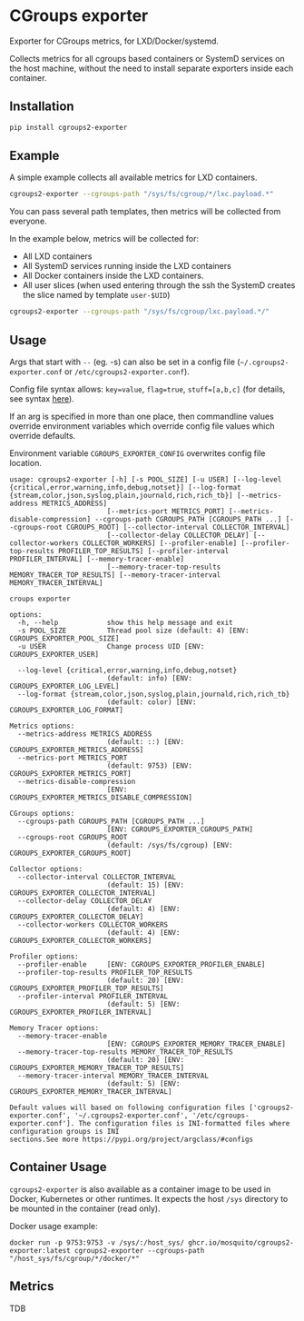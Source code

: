 CGroups exporter
================

Exporter for CGroups metrics, for LXD/Docker/systemd. 

Collects metrics for all cgroups based containers or SystemD services 
on the host machine, without the need to install separate exporters 
inside each container.

Installation
------------

```bash
pip install cgroups2-exporter
```

Example
-------

A simple example collects all available metrics for LXD containers.

```bash
cgroups2-exporter --cgroups-path "/sys/fs/cgroup/*/lxc.payload.*"
```

You can pass several path templates, then metrics will be collected from everyone.

In the example below, metrics will be collected for:
* All LXD containers
* All SystemD services running inside the LXD containers
* All Docker containers inside the LXD containers.
* All user slices (when used entering through the ssh the 
  SystemD creates the slice named by template `user-$UID`)

```bash
cgroups2-exporter --cgroups-path "/sys/fs/cgroup/lxc.payload.*/"
```

Usage
-----

Args that start with `--` (eg. -s) can also be set in a config file 
(`~/.cgroups2-exporter.conf` or `/etc/cgroups2-exporter.conf`). 

Config file syntax allows: `key=value`, `flag=true`, `stuff=[a,b,c]` 
(for details, see syntax [here](https://goo.gl/R74nmi)). 

If an arg is specified in more than one place, then commandline values 
override environment variables which override config file values 
which override defaults.

Environment variable `CGROUPS_EXPORTER_CONFIG` overwrites config file location.

```
usage: cgroups2-exporter [-h] [-s POOL_SIZE] [-u USER] [--log-level {critical,error,warning,info,debug,notset}] [--log-format {stream,color,json,syslog,plain,journald,rich,rich_tb}] [--metrics-address METRICS_ADDRESS]
                        [--metrics-port METRICS_PORT] [--metrics-disable-compression] --cgroups-path CGROUPS_PATH [CGROUPS_PATH ...] [--cgroups-root CGROUPS_ROOT] [--collector-interval COLLECTOR_INTERVAL]
                        [--collector-delay COLLECTOR_DELAY] [--collector-workers COLLECTOR_WORKERS] [--profiler-enable] [--profiler-top-results PROFILER_TOP_RESULTS] [--profiler-interval PROFILER_INTERVAL] [--memory-tracer-enable]
                        [--memory-tracer-top-results MEMORY_TRACER_TOP_RESULTS] [--memory-tracer-interval MEMORY_TRACER_INTERVAL]

croups exporter

options:
  -h, --help            show this help message and exit
  -s POOL_SIZE          Thread pool size (default: 4) [ENV: CGROUPS_EXPORTER_POOL_SIZE]
  -u USER               Change process UID [ENV: CGROUPS_EXPORTER_USER]

  --log-level {critical,error,warning,info,debug,notset}
                        (default: info) [ENV: CGROUPS_EXPORTER_LOG_LEVEL]
  --log-format {stream,color,json,syslog,plain,journald,rich,rich_tb}
                        (default: color) [ENV: CGROUPS_EXPORTER_LOG_FORMAT]

Metrics options:
  --metrics-address METRICS_ADDRESS
                        (default: ::) [ENV: CGROUPS_EXPORTER_METRICS_ADDRESS]
  --metrics-port METRICS_PORT
                        (default: 9753) [ENV: CGROUPS_EXPORTER_METRICS_PORT]
  --metrics-disable-compression
                        [ENV: CGROUPS_EXPORTER_METRICS_DISABLE_COMPRESSION]

CGroups options:
  --cgroups-path CGROUPS_PATH [CGROUPS_PATH ...]
                        [ENV: CGROUPS_EXPORTER_CGROUPS_PATH]
  --cgroups-root CGROUPS_ROOT
                        (default: /sys/fs/cgroup) [ENV: CGROUPS_EXPORTER_CGROUPS_ROOT]

Collector options:
  --collector-interval COLLECTOR_INTERVAL
                        (default: 15) [ENV: CGROUPS_EXPORTER_COLLECTOR_INTERVAL]
  --collector-delay COLLECTOR_DELAY
                        (default: 4) [ENV: CGROUPS_EXPORTER_COLLECTOR_DELAY]
  --collector-workers COLLECTOR_WORKERS
                        (default: 4) [ENV: CGROUPS_EXPORTER_COLLECTOR_WORKERS]

Profiler options:
  --profiler-enable     [ENV: CGROUPS_EXPORTER_PROFILER_ENABLE]
  --profiler-top-results PROFILER_TOP_RESULTS
                        (default: 20) [ENV: CGROUPS_EXPORTER_PROFILER_TOP_RESULTS]
  --profiler-interval PROFILER_INTERVAL
                        (default: 5) [ENV: CGROUPS_EXPORTER_PROFILER_INTERVAL]

Memory Tracer options:
  --memory-tracer-enable
                        [ENV: CGROUPS_EXPORTER_MEMORY_TRACER_ENABLE]
  --memory-tracer-top-results MEMORY_TRACER_TOP_RESULTS
                        (default: 20) [ENV: CGROUPS_EXPORTER_MEMORY_TRACER_TOP_RESULTS]
  --memory-tracer-interval MEMORY_TRACER_INTERVAL
                        (default: 5) [ENV: CGROUPS_EXPORTER_MEMORY_TRACER_INTERVAL]

Default values will based on following configuration files ['cgroups2-exporter.conf', '~/.cgroups2-exporter.conf', '/etc/cgroups-exporter.conf']. The configuration files is INI-formatted files where configuration groups is INI
sections.See more https://pypi.org/project/argclass/#configs
```

Container Usage
---------------

`cgroups2-exporter` is also available as a container image to be used in Docker, Kubernetes or other runtimes. It expects the host `/sys` directory to be mounted in the container (read only).

Docker usage example:

```shell
docker run -p 9753:9753 -v /sys/:/host_sys/ ghcr.io/mosquito/cgroups2-exporter:latest cgroups2-exporter --cgroups-path "/host_sys/fs/cgroup/*/docker/*"
```


Metrics
-------
TDB